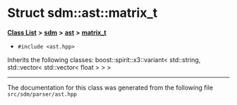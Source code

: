 
<NavBar active_item_id="2"/>

# Struct sdm::ast::matrix\_t


[**Class List**](annotated.md) **>** [**sdm**](namespacesdm.md) **>** [**ast**](namespacesdm_1_1ast.md) **>** [**matrix\_t**](structsdm_1_1ast_1_1matrix__t.md)





* `#include <ast.hpp>`



Inherits the following classes: boost::spirit::x3::variant< std::string, std::vector< std::vector< float > > >





















------------------------------
The documentation for this class was generated from the following file `src/sdm/parser/ast.hpp`